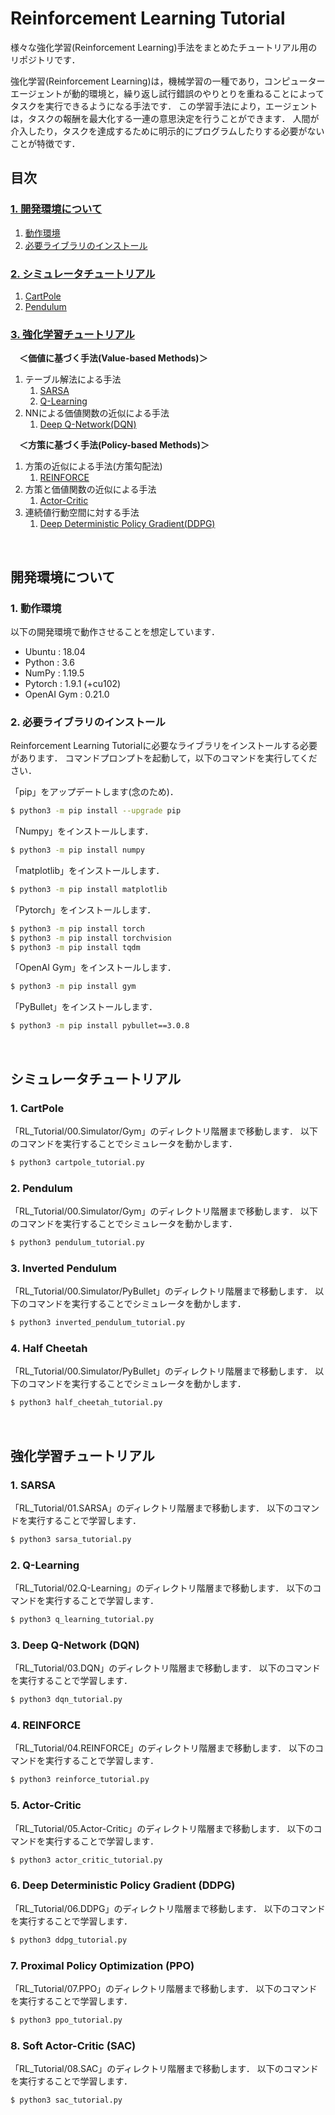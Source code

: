 # **Reinforcement Learning Tutorial**

様々な強化学習(Reinforcement Learning)手法をまとめたチュートリアル用のリポジトリです．

強化学習(Reinforcement Learning)は，機械学習の一種であり，コンピューターエージェントが動的環境と，繰り返し試行錯誤のやりとりを重ねることによってタスクを実行できるようになる手法です．
この学習手法により，エージェントは，タスクの報酬を最大化する一連の意思決定を行うことができます．
人間が介入したり，タスクを達成するために明示的にプログラムしたりする必要がないことが特徴です．

## **目次**

### [**1. 開発環境について**](#開発環境について)
1. [動作環境](#1-動作環境)
2. [必要ライブラリのインストール](#2-必要ライブラリのインストール)

### [**2. シミュレータチュートリアル**](#シミュレータチュートリアル)
1. [CartPole](#1-cartpole)
2. [Pendulum](#2-pendulum)

### [**3. 強化学習チュートリアル**](#強化学習チュートリアル)
　**＜価値に基づく手法(Value-based Methods)＞**
1. テーブル解法による手法
    1. [SARSA](#1-sarsa)
    2. [Q-Learning](#2-q-learning)
2. NNによる価値関数の近似による手法
    1. [Deep Q-Network(DQN)](#3-deep-q-networkdqn)

　**＜方策に基づく手法(Policy-based Methods)＞**
1. 方策の近似による手法(方策勾配法)
    1. [REINFORCE](#4-reinforce)
2. 方策と価値関数の近似による手法
    1. [Actor-Critic](#5-actor-critic)
1. 連続値行動空間に対する手法
    1. [Deep Deterministic Policy Gradient(DDPG)](#6-deep-deterministic-policy-gradientddpg)

<br>

## **開発環境について**

### 1. 動作環境

以下の開発環境で動作させることを想定しています．
- Ubuntu     : 18.04
- Python     : 3.6
- NumPy      : 1.19.5
- Pytorch    : 1.9.1 (+cu102)
- OpenAI Gym : 0.21.0

### 2. 必要ライブラリのインストール

Reinforcement Learning Tutorialに必要なライブラリをインストールする必要があります．
コマンドプロンプトを起動して，以下のコマンドを実行してください．

「pip」をアップデートします(念のため)．
```bash
$ python3 -m pip install --upgrade pip
```

「Numpy」をインストールします．
```bash
$ python3 -m pip install numpy
```

「matplotlib」をインストールします．
```bash
$ python3 -m pip install matplotlib
```

「Pytorch」をインストールします．
```bash
$ python3 -m pip install torch
$ python3 -m pip install torchvision
$ python3 -m pip install tqdm
```

「OpenAI Gym」をインストールします．
```bash
$ python3 -m pip install gym
```

「PyBullet」をインストールします．
```bash
$ python3 -m pip install pybullet==3.0.8
```

<br>

## **シミュレータチュートリアル**

### 1. CartPole

「RL_Tutorial/00.Simulator/Gym」のディレクトリ階層まで移動します．
以下のコマンドを実行することでシミュレータを動かします．
```bash
$ python3 cartpole_tutorial.py
```

### 2. Pendulum

「RL_Tutorial/00.Simulator/Gym」のディレクトリ階層まで移動します．
以下のコマンドを実行することでシミュレータを動かします．
```bash
$ python3 pendulum_tutorial.py
```

### 3. Inverted Pendulum

「RL_Tutorial/00.Simulator/PyBullet」のディレクトリ階層まで移動します．
以下のコマンドを実行することでシミュレータを動かします．
```bash
$ python3 inverted_pendulum_tutorial.py
```

### 4. Half Cheetah

「RL_Tutorial/00.Simulator/PyBullet」のディレクトリ階層まで移動します．
以下のコマンドを実行することでシミュレータを動かします．
```bash
$ python3 half_cheetah_tutorial.py
```

<br>

## **強化学習チュートリアル**

### 1. SARSA

「RL_Tutorial/01.SARSA」のディレクトリ階層まで移動します．
以下のコマンドを実行することで学習します．
```bash
$ python3 sarsa_tutorial.py
```

### 2. Q-Learning

「RL_Tutorial/02.Q-Learning」のディレクトリ階層まで移動します．
以下のコマンドを実行することで学習します．
```bash
$ python3 q_learning_tutorial.py
```

### 3. Deep Q-Network (DQN)

「RL_Tutorial/03.DQN」のディレクトリ階層まで移動します．
以下のコマンドを実行することで学習します．
```bash
$ python3 dqn_tutorial.py
```

### 4. REINFORCE

「RL_Tutorial/04.REINFORCE」のディレクトリ階層まで移動します．
以下のコマンドを実行することで学習します．
```bash
$ python3 reinforce_tutorial.py
```

### 5. Actor-Critic

「RL_Tutorial/05.Actor-Critic」のディレクトリ階層まで移動します．
以下のコマンドを実行することで学習します．
```bash
$ python3 actor_critic_tutorial.py
```

### 6. Deep Deterministic Policy Gradient (DDPG)

「RL_Tutorial/06.DDPG」のディレクトリ階層まで移動します．
以下のコマンドを実行することで学習します．
```bash
$ python3 ddpg_tutorial.py
```

### 7. Proximal Policy Optimization (PPO)

「RL_Tutorial/07.PPO」のディレクトリ階層まで移動します．
以下のコマンドを実行することで学習します．
```bash
$ python3 ppo_tutorial.py
```

### 8. Soft Actor-Critic (SAC)

「RL_Tutorial/08.SAC」のディレクトリ階層まで移動します．
以下のコマンドを実行することで学習します．
```bash
$ python3 sac_tutorial.py
```
